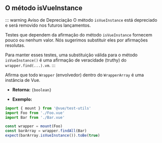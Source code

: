 ## O método isVueInstance

::: warning Aviso de Depreciação
O método `isVueInstance` está depreciado e será removido nos futuros lançamentos.

Testes que dependem da afirmação do método `isVueInstance` fornecem pouco ou nenhum valor. Nós sugerimos substituir eles por afirmações resolutas.

Para manter esses testes, uma substituição válida para o método `isVueInstance()` é uma afirmação de veracidade (truthy) do `wrapper.find(...).vm`.
:::

Afirma que todo `Wrapper` (envolvedor) dentro do `WrapperArray` é uma instância de Vue.

- **Retorna:** `{boolean}`

- **Exemplo:**

```js
import { mount } from '@vue/test-utils'
import Foo from './Foo.vue'
import Bar from './Bar.vue'

const wrapper = mount(Foo)
const barArray = wrapper.findAll(Bar)
expect(barArray.isVueInstance()).toBe(true)
```

